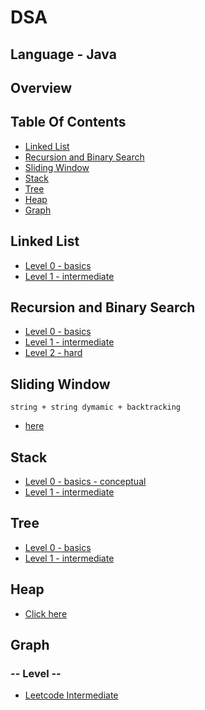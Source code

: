 # DSA
## Language - Java
## Overview

## Table Of Contents
- [Linked List](#linked-list)
- [Recursion and Binary Search](#recursion-and-binary-search)
- [Sliding Window](#sliding-window)
- [Stack](#stack)
- [Tree](#tree)
- [Heap](#heap)
- [Graph](#graph)


## Linked List


- [Level 0 - basics](https://github.com/souvik757/DSA/tree/master/LINKED%20%20LIST/%7F%7F%7F%7F%7F%20LV0%20%7F%7F%7F%7F%7F%7F%7F)
- [Level 1 - intermediate](https://github.com/souvik757/DSA/tree/master/LINKED%20%20LIST/%7F%7F%7F%7F%7F%20LV1%20%7F%7F%7F%7F%7F%7F%7F)

## Recursion and Binary Search

- [Level 0 - basics](https://github.com/souvik757/DSA/tree/master/RECURSION%20AND%20BIN-SEARCH/%7F%7F%7F%7F%7F%20LV0%20%7F%7F%7F%7F%7F%7F%7F)
- [Level 1 - intermediate](https://github.com/souvik757/DSA/tree/master/RECURSION%20AND%20BIN-SEARCH/%7F%7F%7F%7F%7F%20LV1%20%7F%7F%7F%7F%7F%7F%7F)
- [Level 2 - hard](https://github.com/souvik757/DSA/tree/master/RECURSION%20AND%20BIN-SEARCH/%7F%7F%7F%7F%7F%20LV2%20%7F%7F%7F%7F%7F%7F%7F)

## Sliding Window
````
string + string dymamic + backtracking
````
- [here](https://github.com/souvik757/DSA/tree/master/SLIDING_WINDOW)

## Stack

- [Level 0 - basics - conceptual](https://github.com/souvik757/DSA/tree/master/STACK/%7F%7F%7F%7F%7F%20LV0%20%7F%7F%7F%7F%7F%7F%7F)
- [Level 1 - intermediate](https://github.com/souvik757/DSA/tree/master/STACK/%7F%7F%7F%7F%7F%20LV1%20%7F%7F%7F%7F%7F%7F%7F)

## Tree

- [Level 0 - basics](https://github.com/souvik757/DSA/tree/master/Tree/Lv0)
- [Level 1 - intermediate](https://github.com/souvik757/DSA/tree/master/Tree/Lv1)

## Heap

- [Click here](https://github.com/souvik757/DSA/tree/master/SLIDING_WINDOW/HEAP)

## Graph
### -- Level --
- [Leetcode Intermediate](https://github.com/souvik757/DSA/tree/master/GRAPH/Lv0)
